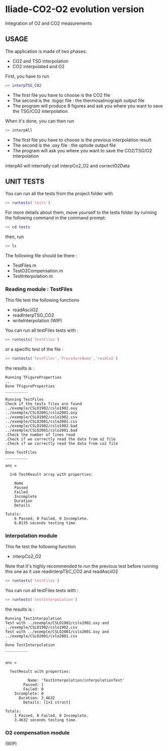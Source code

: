 # Iliade-CO2-O2 evolution version

Integration of O2 and CO2 measurements

## USAGE

The application is made of two phases:

* CO2 and TSG interpolation
* CO2 interpolated and O2

First, you have to run

```matlab
>> interpTSG_CO2
```

* The first file you have to choose is the CO2 file
* The second is the .tsgqc file : the thermosalinograph output file
* The program will produce 8 figures and ask you where you want to save the TSG/CO2 interpolation

When it's done, you can then run

```bash
>> interpAll
```

* The first file you have to choose is the previous interpolation result
* The second is the .oxy file : the optode output file
* The program will ask you where you want to save the CO2/TSG/O2 interpolation

interpAll will internally call interpCo2_O2 and correctO2Data

## UNIT TESTS

You can run all the tests from the project folder with

```matlab
>> runtests('tests')
```

For more details about them, move yourself to the tests folder by running the following command in the command prompt:

```matlab
>> cd tests
```

then, run

```matlab
>> ls
```

The following file should be there :

* TestFiles.m
* TestO2Compensation.m
* TestInterpolation.m


### Reading module : TestFiles

This file test the following functions

* readAsciiO2
* readInterpTSG_CO2
* writeInterpolation (WIP)

You can run all testFiles tests with :

```matlab
>> runtests('TestFiles')
```

or a specific test of the file :

```matlab
>> runtests('TestFiles','ProcedureName','readCo2')
```

the results is :

```text
Running TFigureProperties
..
Done TFigureProperties
__________

Running TestFiles
Check if the tests files are found
../exemple/CSLO1902/cslo1902.oxy
../exemple/CSLO2001/cslo2001.oxy
../exemple/CSLO1902/cslo1902.csv
../exemple/CSLO2001/cslo2001.csv
../exemple/CSLO1902/cslo1902.bad
../exemple/CSLO2001/cslo2001.bad
.Check the number of lines read
.Check if we correctly read the data from o2 file
.Check if we correctly read the data from co2 file
.
Done TestFiles
__________

ans =

  1×6 TestResult array with properties:

    Name
    Passed
    Failed
    Incomplete
    Duration
    Details

Totals:
    6 Passed, 0 Failed, 0 Incomplete.
    6.8135 seconds testing time.
```

### Interpolation module

This fie test the following function

* interpCo2_O2

Note that it's highly recommended to run the previous test before running this one as it use readinterpTSC_CO2 and readAsciiO2

```matlab
>> runtests('testFiles')
```

You can run all testFiles tests with :

```matlab
>> runtests('testInterpolation')
```

the results is :

```text
Running TestInterpolation
Test with ../exemple/CSLO1902/cslo1902.oxy and ../exemple/CSLO1902/cslo1902.csv
Test with ../exemple/CSLO2001/cslo2001.oxy and ../exemple/CSLO2001/cslo2001.csv
.
Done TestInterpolation
__________


ans =

  TestResult with properties:

          Name: 'TestInterpolation/interpolationTest'
        Passed: 1
        Failed: 0
    Incomplete: 0
      Duration: 3.4632
        Details: [1×1 struct]

Totals:
    1 Passed, 0 Failed, 0 Incomplete.
    3.4632 seconds testing time.
```

### O2 compensation module

(WIP)
